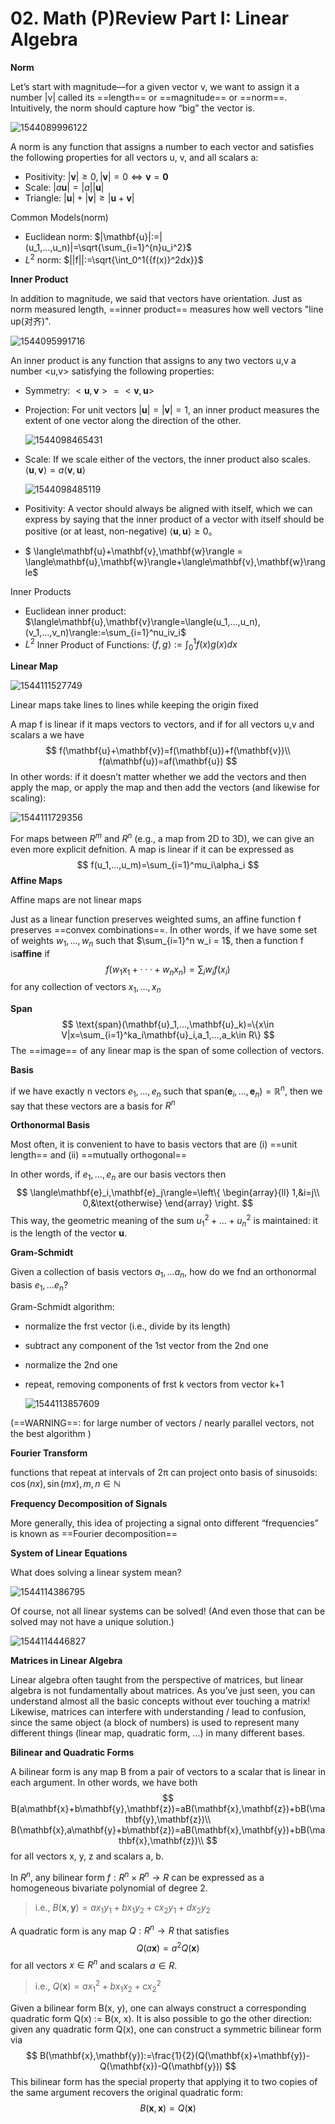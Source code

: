 # 02. Math (P)Review Part I: Linear Algebra

**Norm**

Let’s start with magnitude—for a given vector v, we want to assign it a number |v| called its ==length== or ==magnitude== or ==norm==.
Intuitively, the norm should capture how “big” the vector is. 

![1544089996122](assets/1544089996122.jpg)

A norm is any function that assigns a number to each vector and satisfies the following properties for all vectors u, v, and all scalars a: 

- Positivity: $|\mathbf{v}|\ge0,|\mathbf{v}|=0\Leftrightarrow \mathbf{v}=\mathbf{0}$
- Scale: $|a\mathbf{u}|=|a||\mathbf{u}|$
- Triangle: $|\mathbf{u}|+|\mathbf{v}|\ge|\mathbf{u}+\mathbf{v}|$

Common Models(norm)

- Euclidean norm: $|\mathbf{u}|:=|(u_1,...,u_n)|=\sqrt{\sum_{i=1}^{n}u_i^2}$
- $L^2$ norm: $||f||:=\sqrt{\int_0^1{{f(x)}^2dx}}$

**Inner Product**

In addition to magnitude, we said that vectors have orientation. Just as norm measured length, ==inner product== measures how well vectors "line up(对齐)". 

![1544095991716](assets/1544095991716.jpg)

An inner product is any function that assigns to any two vectors u,v a number <u,v> satisfying the following properties: 

- Symmetry: $<\mathbf{u},\mathbf{v}>=<\mathbf{v},\mathbf{u}>$

- Projection: For unit vectors $|\mathbf{u}|=|\mathbf{v}|=1$, an inner product measures the extent of one vector along the direction of the other.

  ![1544098465431](assets/1544098465431.jpg)

- Scale: If we scale either of the vectors, the inner product also scales. $\langle\mathbf{u},\mathbf{v}\rangle=a\langle\mathbf{v},\mathbf{u}\rangle$

  ![1544098485119](assets/1544098485119.jpg)

- Positivity: A vector should always be aligned with itself, which we can express by saying that the inner product of a vector with itself should be positive (or at least, non-negative) $\langle \mathbf{u},\mathbf{u}\rangle\ge0$。

- $ \langle\mathbf{u}+\mathbf{v},\mathbf{w}\rangle = \langle\mathbf{u},\mathbf{w}\rangle+\langle\mathbf{v},\mathbf{w}\rangle$

Inner Products

- Euclidean inner product: $\langle\mathbf{u},\mathbf{v}\rangle=\langle(u_1,...,u_n),(v_1,...,v_n)\rangle:=\sum_{i=1}^nu_iv_i$
- $L^2$ Inner Product of Functions: $\langle{f,g}\rangle:=\int_0^1{f(x)g(x)dx}$

**Linear Map**

![1544111527749](assets/1544111527749.jpg)

Linear maps take lines to lines while keeping the origin fixed

A map f is linear if it maps vectors to vectors, and if for all vectors u,v and scalars a we have 
$$
f(\mathbf{u}+\mathbf{v})=f(\mathbf{u})+f(\mathbf{v})\\
f(a\mathbf{u})=af(\mathbf{u})
$$
In other words: if it doesn’t matter whether we add the vectors and then apply the map, or apply the map and then add the vectors (and likewise for scaling): 

![1544111729356](assets/1544111729356.jpg)

For maps between $R^m$ and $R^n$ (e.g., a map from 2D to 3D), we can give an even more explicit defnition. A map is linear if it can be expressed as
$$
f(u_1,...,u_m)=\sum_{i=1}^mu_i\alpha_i
$$
**Affine Maps**

Affine maps are not linear maps

Just as a linear function preserves weighted sums, an affine function f preserves ==convex combinations==. In other words, if we have some set of weights $w_1, . . . , w_n$ such that $\sum_{i=1}^n w_i = 1$, then a function f is**affine** if
$$
f(w_1x_1 + · · · + w_nx_n) = \sum_i w_i f(x_i)
$$
for any collection of vectors $x_1, . . . , x_n$

**Span**
$$
\text{span}(\mathbf{u}_1,...,\mathbf{u}_k)=\{x\in V|x=\sum_{i=1}^ka_i\mathbf{u}_i,a_1,...,a_k\in R\}
$$
The ==image== of any linear map is the span of some collection of vectors.

**Basis**

if we have exactly n vectors $e_1, ..., e_n$ such that $\text{span}(\mathbf{e}_i,...,\mathbf{e}_n) = \mathbb{R}^n$, then we say that these vectors are a basis for $R^n$

**Orthonormal Basis**

Most often, it is convenient to have to basis vectors that are (i) ==unit length== and (ii) ==mutually orthogonal==

In other words, if $e_1, …, e_n$ are our basis vectors then
$$
\langle\mathbf{e}_i,\mathbf{e}_j\rangle=\left\{
             \begin{array}{ll}
             1,&i=j\\
             0,&\text{otherwise}
             \end{array}
\right.
$$
This way, the geometric meaning of the sum $u_1^2 +…+u_n^2$ is maintained: it is the length of the vector $\mathbf{u}$.

**Gram-Schmidt**

Given a collection of basis vectors $a_1, … a_n$, how do we fnd an orthonormal basis $e_1, … e_n$?

 Gram-Schmidt algorithm:

- normalize the frst vector (i.e., divide by its length)

- subtract any component of the 1st vector from the 2nd one

- normalize the 2nd one

- repeat, removing components of frst k vectors from vector k+1

  ![1544113857609](assets/1544113857609.jpg)

(==WARNING==: for large number of vectors / nearly parallel vectors, not the best algorithm )

**Fourier Transform**

functions that repeat at intervals of 2π can project onto basis of sinusoids: $\cos(nx),\sin(mx),m,n\in\mathbb{N}$

**Frequency Decomposition of Signals**

More generally, this idea of projecting a signal onto different “frequencies” is known as ==Fourier decomposition==

**System of Linear Equations**

What does solving a linear system mean? 

![1544114386795](assets/1544114386795.jpg)

Of course, not all linear systems can be solved! (And even those that can be solved may not have a unique solution.) 

![1544114446827](assets/1544114446827.jpg)

**Matrices in Linear Algebra**

Linear algebra often taught from the perspective of matrices, but linear algebra is not fundamentally about matrices. As you’ve just seen, you can understand almost all the basic concepts without ever touching a matrix! Likewise, matrices can interfere with understanding / lead to confusion, since the same object (a block of numbers) is used to represent many different things (linear map, quadratic form, ...) in many different bases. 

**Bilinear and Quadratic Forms**

A bilinear form is any map B from a pair of vectors to a scalar that is linear in each argument. In other words, we have both 
$$
B(a\mathbf{x}+b\mathbf{y},\mathbf{z})=aB(\mathbf{x},\mathbf{z})+bB(\mathbf{y},\mathbf{z})\\
B(\mathbf{x},a\mathbf{y}+b\mathbf{z})=aB(\mathbf{x},\mathbf{y})+bB(\mathbf{x},\mathbf{z})\\
$$
for all vectors x, y, z and scalars a, b. 

In $R^n$, any bilinear form $f : R^n × R^n \to R$ can be expressed as a homogeneous bivariate polynomial of degree 2. 

> i.e., $B(\mathbf{x},\mathbf{y})=ax_1y_1+bx_1y_2+cx_2y_1+dx_2y_2$

A quadratic form is any map $Q: R^n\to R$ that satisfies
$$
Q(a\mathbf{x})=a^2Q(\mathbf{x})
$$
for all vectors $x \in R^n$ and scalars $a \in R$. 

> i.e., $Q(\mathbf{x})=ax_1^2+bx_1x_2+cx_2^2$

Given a bilinear form B(x, y), one can always construct a corresponding quadratic form Q(x) := B(x, x).
It is also possible to go the other direction: given any quadratic form Q(x), one can construct a symmetric
bilinear form via 
$$
B(\mathbf{x},\mathbf{y}):=\frac{1}{2}(Q(\mathbf{x}+\mathbf{y})-Q(\mathbf{x})-Q(\mathbf{y}))
$$
This bilinear form has the special property that applying it to two copies of the same argument recovers the
original quadratic form:  
$$
B(\mathbf{x},\mathbf{x})=Q(\mathbf{x})
$$

<script type="text/javascript" src="http://cdn.mathjax.org/mathjax/latest/MathJax.js?config=TeX-AMS-MML_HTMLorMML"></script>
<script type="text/x-mathjax-config">
MathJax.Hub.Config({ tex2jax: {inlineMath: [['$', '$']]}, messageStyle: "none" });
</script>